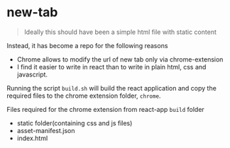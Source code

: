 # new-tab

> Ideally this should have been a simple html file with static content

Instead, it has become a repo for the following reasons
* Chrome allows to modify the url of new tab only via chrome-extension
* I find it easier to write in react than to write in plain html, css and javascript.

Running the script `build.sh` will build the react application and copy the required files to the chrome extension folder, `chrome`.

Files required for the chrome extension from react-app `build` folder
 * static folder(containing css and js files)
 * asset-manifest.json
 * index.html
